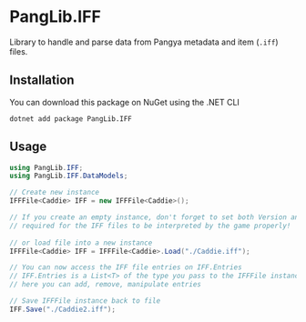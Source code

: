 # PangLib.IFF

Library to handle and parse data from Pangya metadata and item (`.iff`) files.

## Installation

You can download this package on NuGet using the .NET CLI

```
dotnet add package PangLib.IFF
```

## Usage

```cs
using PangLib.IFF;
using PangLib.IFF.DataModels;

// Create new instance
IFFFile<Caddie> IFF = new IFFFile<Caddie>();

// If you create an empty instance, don't forget to set both Version and Binding properties which are
// required for the IFF files to be interpreted by the game properly!
 
// or load file into a new instance
IFFFile<Caddie> IFF = IFFFile<Caddie>.Load("./Caddie.iff");

// You can now access the IFF file entries on IFF.Entries
// IFF.Entries is a List<T> of the type you pass to the IFFFile instance
// here you can add, remove, manipulate entries

// Save IFFFile instance back to file
IFF.Save("./Caddie2.iff");
```
